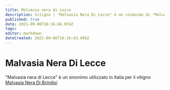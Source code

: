 ```yaml
---
title: Malvasia nera di Lecce
description: Vitigno | "Malvasia Nera Di Lecce" è un sinonimo di "Malvasia Nera Di Brindisi"
published: true
date: 2021-09-06T16:16:46.074Z
tags: 
editor: markdown
dateCreated: 2021-09-06T16:16:43.456Z
---
```


# Malvasia Nera Di Lecce

"Malvasia nera di Lecce" è un sinonimo utilizzato in Italia per il vitigno [Malvasia Nera Di Brindisi](/vitigni/Italia/bacca-nera/malvasia-nera-di-brindisi)